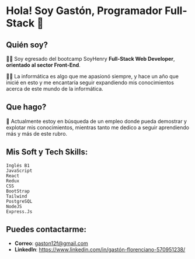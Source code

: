 # Hola! Soy Gastón, Programador Full-Stack 👋

## Quién soy?

👨‍🎓 Soy egresado del bootcamp SoyHenry **Full-Stack Web Developer**, **orientado al sector Front-End**.

👨‍💻 La informática es algo que me apasionó siempre, y hace un año que inicié en esto y me encantaría seguir expandiendo mis conocimientos acerca de este mundo de la informática.

## Que hago?

🔎 Actualmente estoy en búsqueda de un empleo donde pueda demostrar y explotar mis conocimientos, mientras tanto me dedico a seguir aprendiendo más y más de este rubro.

## Mis Soft y Tech Skills:
```
Inglés B1
JavaScript
React
Redux
CSS
BootStrap
Tailwind
PostgreSQL
NodeJS
Express.Js

```
## Puedes contactarme:

- **Correo**: gaston12f@gmail.com
- **LinkedIn**: https://www.linkedin.com/in/gastón-florenciano-570951238/

